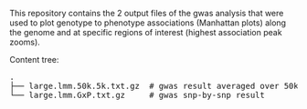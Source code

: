 This repository contains the 2 output files of the gwas analysis that were used to plot genotype to phenotype associations (Manhattan plots) along the genome and at specific regions of interest (highest association peak zooms).

Content tree:
<pre>
.
├── large.lmm.50k.5k.txt.gz  # gwas result averaged over 50kb sliding windows
└── large.lmm.GxP.txt.gz     # gwas snp-by-snp result
</pre>
